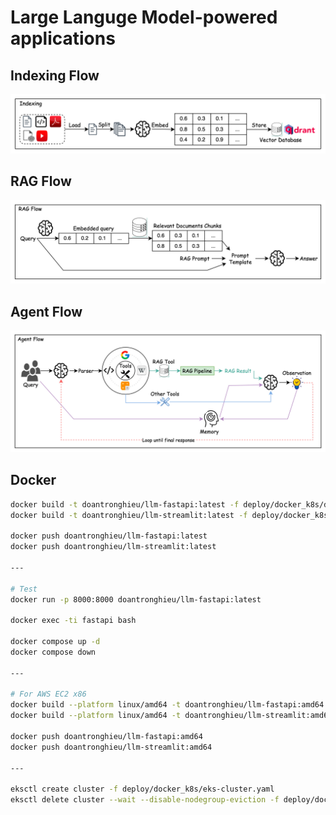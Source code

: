 # Large Languge Model-powered applications

## Indexing Flow

![Indexing Flow](./diagrams/Indexing%20Flow.jpeg)

## RAG Flow

![RAG Flow](./diagrams/RAG%20Flow.jpeg)

## Agent Flow

![Agent Flow](./diagrams/Agent%20Flow.jpeg)

## Docker

```bash
docker build -t doantronghieu/llm-fastapi:latest -f deploy/docker_k8s/docker-files/Dockerfile.fastapi .
docker build -t doantronghieu/llm-streamlit:latest -f deploy/docker_k8s/docker-files/Dockerfile.streamlit .

docker push doantronghieu/llm-fastapi:latest
docker push doantronghieu/llm-streamlit:latest

---

# Test
docker run -p 8000:8000 doantronghieu/llm-fastapi:latest

docker exec -ti fastapi bash

docker compose up -d
docker compose down

---

# For AWS EC2 x86
docker build --platform linux/amd64 -t doantronghieu/llm-fastapi:amd64 -f deploy/docker_k8s/docker-files/Dockerfile.fastapi .
docker build --platform linux/amd64 -t doantronghieu/llm-streamlit:amd64 -f deploy/docker_k8s/docker-files/Dockerfile.streamlit .

docker push doantronghieu/llm-fastapi:amd64
docker push doantronghieu/llm-streamlit:amd64

---

eksctl create cluster -f deploy/docker_k8s/eks-cluster.yaml
eksctl delete cluster --wait --disable-nodegroup-eviction -f deploy/docker_k8s/eks-cluster.yaml 
```

